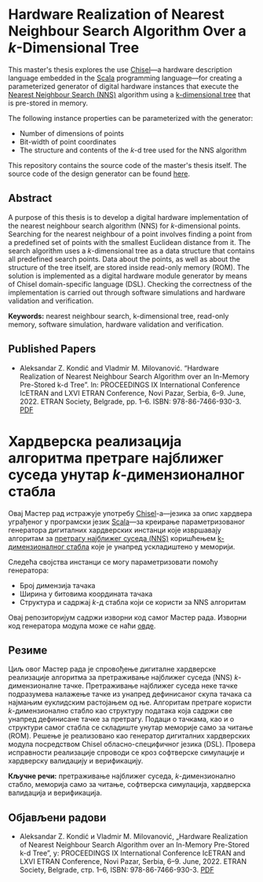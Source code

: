 # Hardware Realization of Nearest Neighbour Search Algorithm Over а $`k`$-Dimensional Tree

This master's thesis explores the use [Chisel](https://www.chisel-lang.org/)&mdash;a hardware description language embedded in the [Scala](https://www.scala-lang.org/) programming language&mdash;for creating a parameterized generator of digital hardware instances that execute the [Nearest Neighbour Search (NNS)](https://en.wikipedia.org/wiki/Nearest_neighbor_search) algorithm using a [k-dimensional tree](https://en.wikipedia.org/wiki/K-d_tree) that is pre-stored in memory.

The following instance properties can be parameterized with the generator:

* Number of dimensions of points
* Bit-width of point coordinates
* The structure and contents of the $k$-d tree used for the NNS algorithm

This repository contains the source code of the master's thesis itself. The source code of the design generator can be found [here](https://github.com/milovanovic/nns).

## Abstract

A purpose of this thesis is to develop a digital hardware implementation of the nearest neighbour search algorithm (NNS) for $k$-dimensional points. Searching for the nearest neighbour of a point involves finding a point from a predefined set of points with the smallest Euclidean distance from it. The search algorithm uses a $k$-dimensional tree as a data structure that contains all predefined search points. Data about the points, as well as about the structure of the tree itself, are stored inside read-only memory (ROM). The solution is implemented as a digital hardware module generator by means of Chisel domain-specific language (DSL). Checking the correctness of the implementation is carried out through software simulations and hardware validation and verification.

**Keywords:** nearest neighbour search, k-dimensional tree, read-only memory, software simulation, hardware validation and verification.

## Published Papers

* Aleksandar Z. Kondić and Vladmir M. Milovanović. “Hardware Realization of Nearest Neighbour Search Algorithm over an In-Memory Pre-Stored k-d Tree”. In: PROCEEDINGS IX International Conference IcETRAN and LXVI ETRAN Conference, Novi Pazar, Serbia, 6&ndash;9. June, 2022. ETRAN Society, Belgrade, pp. 1&ndash;6. ISBN: 978-86-7466-930-3. [PDF](https://www.etran.rs/2022/zbornik/ICETRAN-22_radovi/041-ELI1.4.pdf)

# Хардверска реализација алгоритма претраге најближег суседа унутар $`k`$-димензионалног стабла

Овај Мастер рад истражује употребу [Chisel](https://www.chisel-lang.org/)-а&mdash;језика за опис хардвера уграђеног у програмски језик [Scala](https://www.scala-lang.org/)&mdash;за креирање параметризованог генератора дигиталних хардверских инстанци које извршавају алгоритам за [претрагу најближег суседа (NNS)](https://en.wikipedia.org/wiki/Nearest_neighbor_search) коришћењем [k-димензионалног стабла](https://en.wikipedia.org/wiki/K-d_tree) које је унапред ускладиштено у меморији.

Следећа својства инстанци се могу параметризовати помоћу генератора:

* Број димензија тачака
* Ширина у битовима координата тачака
* Структура и садржај $k$-д стабла који се користи за NNS алгоритам

Овај репозиторијум садржи изворни код самог Мастер рада. Изворни код генератора модула може се наћи [овде](https://github.com/milovanovic/nns).

## Резиме

Циљ овог Мастер рада је спровођење дигиталне хардверске реализације алгоритма за претраживање најближег суседа (NNS) $k$-димензионалне тачке. Претраживање најближег суседа неке тачке подразумева налажење тачке из унапред дефинисаног скупа тачака са најмањим еуклидским растојањем од ње. Алгоритам претраге користи $k$-димензионално стабло као структуру података која садржи све унапред дефинисане тачке за претрагу. Подаци о тачкама, као и о структури самог стабла се складиште унутар меморије само за читање (ROM). Решење је реализовано као генератор дигиталних хардверских модула посредством Chisel обласно-специфичног језика (DSL). Провера исправности реализације спроводи се кроз софтверске симулације и хардверску валидацију и верификацију.

**Кључне речи:** претраживање најближег суседа, $k$-димензионално стабло, меморија само за читање, софтверска симулација, хардверска валидација и верификација.

## Објављени радови

* Aleksandar Z. Kondić и Vladmir M. Milovanović, „Hardware Realization of Nearest Neighbour Search Algorithm over an In-Memory Pre-Stored k-d Tree”, у: PROCEEDINGS IX International Conference IcETRAN and LXVI ETRAN Conference, Novi Pazar, Serbia, 6&ndash;9. June, 2022. ETRAN Society, Belgrade, стр. 1&ndash;6, ISBN: 978-86-7466-930-3. [PDF](https://www.etran.rs/2022/zbornik/ICETRAN-22_radovi/041-ELI1.4.pdf)
